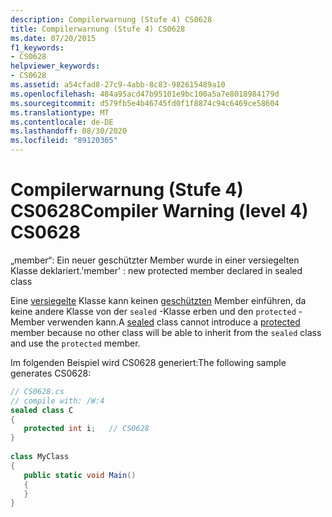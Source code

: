 ```yaml
---
description: Compilerwarnung (Stufe 4) CS0628
title: Compilerwarnung (Stufe 4) CS0628
ms.date: 07/20/2015
f1_keywords:
- CS0628
helpviewer_keywords:
- CS0628
ms.assetid: a54cfad8-27c9-4abb-8c83-982615489a10
ms.openlocfilehash: 484a95acd47b95101e9bc100a5a7e8018984179d
ms.sourcegitcommit: d579fb5e4b46745fd0f1f8874c94c6469ce58604
ms.translationtype: MT
ms.contentlocale: de-DE
ms.lasthandoff: 08/30/2020
ms.locfileid: "89120365"
---
```

# <a name="compiler-warning-level-4-cs0628"></a><span data-ttu-id="5938e-103">Compilerwarnung (Stufe 4) CS0628</span><span class="sxs-lookup"><span data-stu-id="5938e-103">Compiler Warning (level 4) CS0628</span></span>
<span data-ttu-id="5938e-104">„member“: Ein neuer geschützter Member wurde in einer versiegelten Klasse deklariert.</span><span class="sxs-lookup"><span data-stu-id="5938e-104">'member' : new protected member declared in sealed class</span></span>  
  
 <span data-ttu-id="5938e-105">Eine [versiegelte](../language-reference/keywords/sealed.md) Klasse kann keinen [geschützten](../language-reference/keywords/protected.md) Member einführen, da keine andere Klasse von der `sealed` -Klasse erben und den `protected` -Member verwenden kann.</span><span class="sxs-lookup"><span data-stu-id="5938e-105">A [sealed](../language-reference/keywords/sealed.md) class cannot introduce a [protected](../language-reference/keywords/protected.md) member because no other class will be able to inherit from the `sealed` class and use the `protected` member.</span></span>  
  
 <span data-ttu-id="5938e-106">Im folgenden Beispiel wird CS0628 generiert:</span><span class="sxs-lookup"><span data-stu-id="5938e-106">The following sample generates CS0628:</span></span>  
  
```csharp  
// CS0628.cs  
// compile with: /W:4  
sealed class C  
{  
   protected int i;   // CS0628  
}  
  
class MyClass  
{  
   public static void Main()  
   {  
   }  
}  
```
